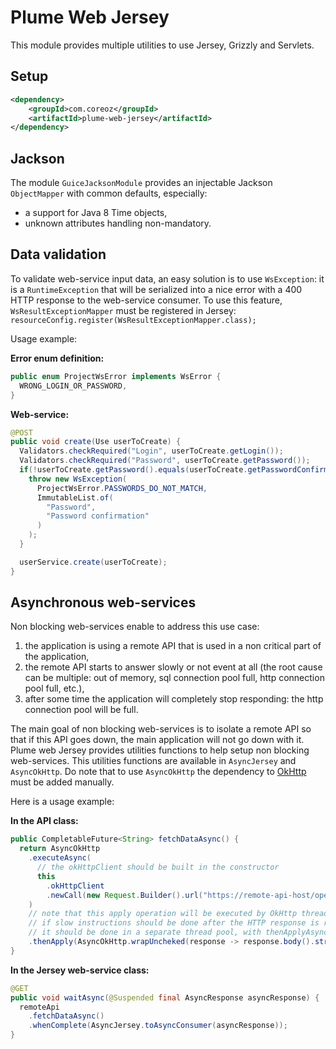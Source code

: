 Plume Web Jersey
================

This module provides multiple utilities to use Jersey, Grizzly and Servlets.

Setup
-----
```xml
<dependency>
    <groupId>com.coreoz</groupId>
    <artifactId>plume-web-jersey</artifactId>
</dependency>
```

Jackson
-------
The module `GuiceJacksonModule` provides an injectable Jackson `ObjectMapper` with common defaults, especially:
- a support for Java 8 Time objects,
- unknown attributes handling non-mandatory.

Data validation
---------------
To validate web-service input data, an easy solution is to use `WsException`:
it is a `RuntimeException` that will be serialized into a nice error with a 400 HTTP response to the web-service consumer.
To use this feature, `WsResultExceptionMapper` must be registered in Jersey:
`resourceConfig.register(WsResultExceptionMapper.class);`

Usage example:

**Error enum definition:**
```java
public enum ProjectWsError implements WsError {
  WRONG_LOGIN_OR_PASSWORD,
}
```

**Web-service:**
```java
@POST
public void create(Use userToCreate) {
  Validators.checkRequired("Login", userToCreate.getLogin());
  Validators.checkRequired("Password", userToCreate.getPassword());
  if(!userToCreate.getPassword().equals(userToCreate.getPasswordConfirmation())) {
    throw new WsException(
      ProjectWsError.PASSWORDS_DO_NOT_MATCH,
      ImmutableList.of(
        "Password",
        "Password confirmation"
      )
    );
  }

  userService.create(userToCreate);
}
```

Asynchronous web-services
-------------------------
Non blocking web-services enable to address this use case:
1. the application is using a remote API that is used in a non critical part of the application,
2. the remote API starts to answer slowly or not event at all
(the root cause can be multiple: out of memory, sql connection pool full, http connection pool full, etc.),
3. after some time the application will completely stop responding: the http connection pool will be full.

The main goal of non blocking web-services is to isolate a remote API so that if this API goes down,
the main application will not go down with it.
Plume web Jersey provides utilities functions to help setup non blocking web-services.
This utilities functions are available in `AsyncJersey` and `AsyncOkHttp`.
Do note that to use `AsyncOkHttp` the dependency to [OkHttp](https://github.com/square/okhttp) must be added manually.

Here is a usage example:

**In the API class:**
```java
public CompletableFuture<String> fetchDataAsync() {
  return AsyncOkHttp
    .executeAsync(
      // the okHttpClient should be built in the constructor
      this
        .okHttpClient
        .newCall(new Request.Builder().url("https://remote-api-host/operation").build())
    )
    // note that this apply operation will be executed by OkHttp thread pool
    // if slow instructions should be done after the HTTP response is received,
    // it should be done in a separate thread pool, with thenApplyAsync(function, executor)
    .thenApply(AsyncOkHttp.wrapUncheked(response -> response.body().string()));
}
```

**In the Jersey web-service class:**
```java
@GET
public void waitAsync(@Suspended final AsyncResponse asyncResponse) {
  remoteApi
    .fetchDataAsync()
    .whenComplete(AsyncJersey.toAsyncConsumer(asyncResponse));
}
```

